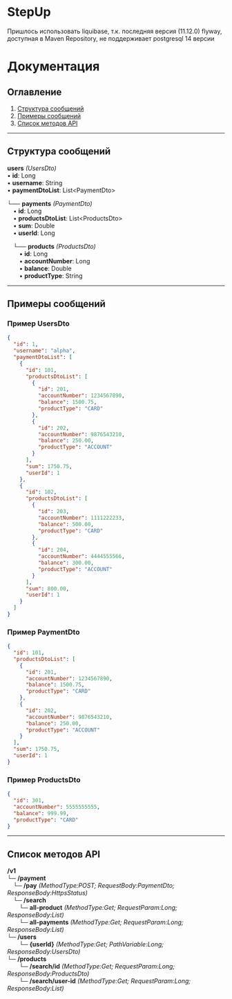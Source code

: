 # StepUp
Пришлось использовать liquibase, т.к. последняя версия (11.12.0) flyway, доступная в Maven Repository, не поддерживает postgresql 14 версии

# Документация

## Оглавление
1. [Структура сообщений](#структура-сообщений)
2. [Примеры сообщений](#примеры-сообщений)
3. [Список методов API](#список-методов-api)

---

## Структура сообщений

**users** *(UsersDto)*  
• **id**: Long  
• **username**: String  
• **paymentDtoList**: List\<PaymentDto>

└── **payments** *(PaymentDto)*  
&emsp;• **id**: Long  
&emsp;• **productsDtoList**: List\<ProductsDto>  
&emsp;• **sum**: Double  
&emsp;• **userId**: Long

&emsp;└── **products** *(ProductsDto)*  
&emsp;&emsp;• **id**: Long  
&emsp;&emsp;• **accountNumber**: Long  
&emsp;&emsp;• **balance**: Double  
&emsp;&emsp;• **productType**: String

---

## Примеры сообщений

### Пример UsersDto
```json
{
  "id": 1,
  "username": "alpha",
  "paymentDtoList": [
    {
      "id": 101,
      "productsDtoList": [
        {
          "id": 201,
          "accountNumber": 1234567890,
          "balance": 1500.75,
          "productType": "CARD"
        },
        {
          "id": 202,
          "accountNumber": 9876543210,
          "balance": 250.00,
          "productType": "ACCOUNT"
        }
      ],
      "sum": 1750.75,
      "userId": 1
    },
    {
      "id": 102,
      "productsDtoList": [
        {
          "id": 203,
          "accountNumber": 1111222233,
          "balance": 500.00,
          "productType": "CARD"
        },
        {
          "id": 204,
          "accountNumber": 4444555566,
          "balance": 300.00,
          "productType": "ACCOUNT"
        }
      ],
      "sum": 800.00,
      "userId": 1
    }
  ]
}
```

### Пример PaymentDto
```json
{
  "id": 101,
  "productsDtoList": [
    {
      "id": 201,
      "accountNumber": 1234567890,
      "balance": 1500.75,
      "productType": "CARD"
    },
    {
      "id": 202,
      "accountNumber": 9876543210,
      "balance": 250.00,
      "productType": "ACCOUNT"
    }
  ],
  "sum": 1750.75,
  "userId": 1
}
```

### Пример ProductsDto
```json
{
  "id": 301,
  "accountNumber": 5555555555,
  "balance": 999.99,
  "productType": "CARD"
}
```


---

## Список методов API

**/v1**  
└─ **/payment**  
&emsp;└─ **/pay** *(MethodType:POST; RequestBody:PaymentDto; ResponseBody:HttpsStatus)*  
&emsp;└─ **/search**  
&emsp;&emsp;└─ **all-product**  *(MethodType:Get; RequestParam:Long; ResponseBody:List<ProductsDto>)*  
&emsp;&emsp;└─ **all-payments**  *(MethodType:Get; RequestParam:Long; ResponseBody:List<PaymentDto>)*  
└─ **/users**  
&emsp;&emsp;└─ **{userId}**  *(MethodType:Get; PathVariable:Long; ResponseBody:UsersDto)*  
└─ **/products**  
&emsp;&emsp;└─ **/search/id**  *(MethodType:Get; RequestParam:Long; ResponseBody:ProductsDto)*  
&emsp;&emsp;└─ **/search/user-id**  *(MethodType:Get; RequestParam:Long; ResponseBody:List<ProductsDto>)*  
